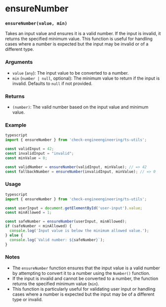 # ensureNumber

### `ensureNumber(value, min)`

Takes an input value and ensures it is a valid number. If the input is invalid, it returns the specified minimum value. This function is useful for handling cases where a number is expected but the input may be invalid or of a different type.

### Arguments

* `value` (`any`): The input value to be converted to a number.
* `min` (`number | null`, optional): The minimum value to return if the input is invalid. Defaults to `null` if not provided.

### Returns

* `(number)`: The valid number based on the input value and minimum value.

### Example

```typescript
typescript
import { ensureNumber } from 'check-engineengineering/ts-utils';

const validInput = 42;
const invalidInput = "invalid";
const minValue = 0;

const validNumber = ensureNumber(validInput, minValue); // => 42
const fallbackNumber = ensureNumber(invalidInput, minValue); // => 0
```

### Usage

```typescript
typescript
import { ensureNumber } from 'check-engineengineering/ts-utils';

const userInput = document.getElementById('user-input').value;
const minAllowed = 1;

const safeNumber = ensureNumber(userInput, minAllowed);
if (safeNumber < minAllowed) {
  console.log('Input value is below the minimum allowed value.');
} else {
  console.log(`Valid number: ${safeNumber}`);
}
```

### Notes

* The `ensureNumber` function ensures that the input value is a valid number by attempting to convert it to a number using the `Number()` function.
* If the input is invalid and cannot be converted to a number, the function returns the specified minimum value (`min`).
* This function is particularly useful for validating user input or handling cases where a number is expected but the input may be of a different type or invalid.

